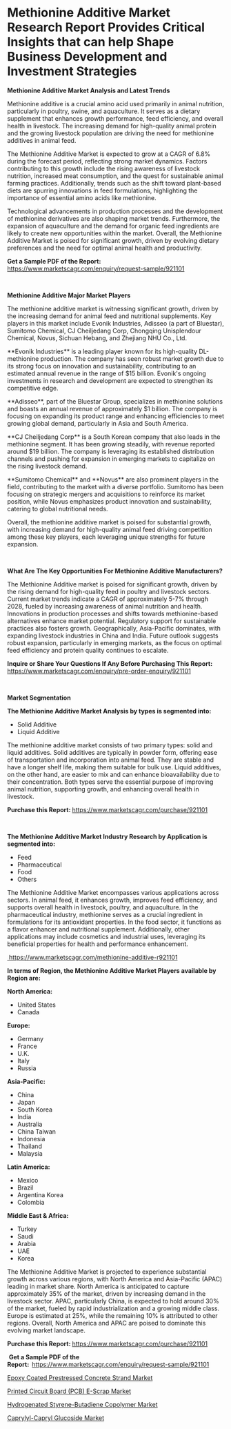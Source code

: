<p><h1>Methionine Additive Market Research Report Provides Critical Insights that can help Shape Business Development and Investment Strategies</h1></p><p><strong>Methionine Additive Market Analysis and Latest Trends</strong></p>
<p><p>Methionine additive is a crucial amino acid used primarily in animal nutrition, particularly in poultry, swine, and aquaculture. It serves as a dietary supplement that enhances growth performance, feed efficiency, and overall health in livestock. The increasing demand for high-quality animal protein and the growing livestock population are driving the need for methionine additives in animal feed.</p><p>The Methionine Additive Market is expected to grow at a CAGR of 6.8% during the forecast period, reflecting strong market dynamics. Factors contributing to this growth include the rising awareness of livestock nutrition, increased meat consumption, and the quest for sustainable animal farming practices. Additionally, trends such as the shift toward plant-based diets are spurring innovations in feed formulations, highlighting the importance of essential amino acids like methionine.</p><p>Technological advancements in production processes and the development of methionine derivatives are also shaping market trends. Furthermore, the expansion of aquaculture and the demand for organic feed ingredients are likely to create new opportunities within the market. Overall, the Methionine Additive Market is poised for significant growth, driven by evolving dietary preferences and the need for optimal animal health and productivity.</p></p>
<p><strong>Get a Sample PDF of the Report:&nbsp;</strong> <a href="https://www.marketscagr.com/enquiry/request-sample/921101?utm_campaign=2198&utm_medium=2&utm_source=Github&utm_content=ia&utm_term=02042025&utm_id=methionine-additive">https://www.marketscagr.com/enquiry/request-sample/921101</a></p>
<p>&nbsp;</p>
<p><strong>Methionine Additive Major Market Players</strong></p>
<p><p>The methionine additive market is witnessing significant growth, driven by the increasing demand for animal feed and nutritional supplements. Key players in this market include Evonik Industries, Adisseo (a part of Bluestar), Sumitomo Chemical, CJ Cheiljedang Corp, Chongqing Unisplendour Chemical, Novus, Sichuan Hebang, and Zhejiang NHU Co., Ltd.</p><p>**Evonik Industries** is a leading player known for its high-quality DL-methionine production. The company has seen robust market growth due to its strong focus on innovation and sustainability, contributing to an estimated annual revenue in the range of $15 billion. Evonik's ongoing investments in research and development are expected to strengthen its competitive edge.</p><p>**Adisseo**, part of the Bluestar Group, specializes in methionine solutions and boasts an annual revenue of approximately $1 billion. The company is focusing on expanding its product range and enhancing efficiencies to meet growing global demand, particularly in Asia and South America.</p><p>**CJ Cheiljedang Corp** is a South Korean company that also leads in the methionine segment. It has been growing steadily, with revenue reported around $19 billion. The company is leveraging its established distribution channels and pushing for expansion in emerging markets to capitalize on the rising livestock demand.</p><p>**Sumitomo Chemical** and **Novus** are also prominent players in the field, contributing to the market with a diverse portfolio. Sumitomo has been focusing on strategic mergers and acquisitions to reinforce its market position, while Novus emphasizes product innovation and sustainability, catering to global nutritional needs.</p><p>Overall, the methionine additive market is poised for substantial growth, with increasing demand for high-quality animal feed driving competition among these key players, each leveraging unique strengths for future expansion.</p></p>
<p>&nbsp;</p>
<p><strong>What Are The Key Opportunities For Methionine Additive Manufacturers?</strong></p>
<p><p>The Methionine Additive market is poised for significant growth, driven by the rising demand for high-quality feed in poultry and livestock sectors. Current market trends indicate a CAGR of approximately 5-7% through 2028, fueled by increasing awareness of animal nutrition and health. Innovations in production processes and shifts towards methionine-based alternatives enhance market potential. Regulatory support for sustainable practices also fosters growth. Geographically, Asia-Pacific dominates, with expanding livestock industries in China and India. Future outlook suggests robust expansion, particularly in emerging markets, as the focus on optimal feed efficiency and protein quality continues to escalate.</p></p>
<p><strong>Inquire or Share Your Questions If Any Before Purchasing This Report:</strong> <a href="https://www.marketscagr.com/enquiry/pre-order-enquiry/921101?utm_campaign=2198&utm_medium=2&utm_source=Github&utm_content=ia&utm_term=02042025&utm_id=methionine-additive">https://www.marketscagr.com/enquiry/pre-order-enquiry/921101</a></p>
<p>&nbsp;</p>
<p><strong>Market Segmentation</strong></p>
<p><strong>The Methionine Additive Market Analysis by types is segmented into:</strong></p>
<p><ul><li>Solid Additive</li><li>Liquid Additive</li></ul></p>
<p><p>The methionine additive market consists of two primary types: solid and liquid additives. Solid additives are typically in powder form, offering ease of transportation and incorporation into animal feed. They are stable and have a longer shelf life, making them suitable for bulk use. Liquid additives, on the other hand, are easier to mix and can enhance bioavailability due to their concentration. Both types serve the essential purpose of improving animal nutrition, supporting growth, and enhancing overall health in livestock.</p></p>
<p><strong>Purchase this Report:&nbsp;</strong><a href="https://www.marketscagr.com/purchase/921101?utm_campaign=2198&utm_medium=2&utm_source=Github&utm_content=ia&utm_term=02042025&utm_id=methionine-additive">https://www.marketscagr.com/purchase/921101</a></p>
<p>&nbsp;</p>
<p><strong>The Methionine Additive Market Industry Research by Application is segmented into:</strong></p>
<p><ul><li>Feed</li><li>Pharmaceutical</li><li>Food</li><li>Others</li></ul></p>
<p><p>The Methionine Additive Market encompasses various applications across sectors. In animal feed, it enhances growth, improves feed efficiency, and supports overall health in livestock, poultry, and aquaculture. In the pharmaceutical industry, methionine serves as a crucial ingredient in formulations for its antioxidant properties. In the food sector, it functions as a flavor enhancer and nutritional supplement. Additionally, other applications may include cosmetics and industrial uses, leveraging its beneficial properties for health and performance enhancement.</p></p>
<p><a href="https://www.marketscagr.com/methionine-additive-r921101?utm_campaign=2198&utm_medium=2&utm_source=Github&utm_content=ia&utm_term=02042025&utm_id=methionine-additive">&nbsp;https://www.marketscagr.com/methionine-additive-r921101</a></p>
<p><strong>In terms of Region, the Methionine Additive Market Players available by Region are:</strong></p>
<p>
    <p> <strong> North America: </strong>
        <ul>
            <li>United States</li>
            <li>Canada</li>
        </ul>
        </p> 
    <p> <strong> Europe: </strong>
        <ul>
            <li>Germany</li>
            <li>France</li>
            <li>U.K.</li>
            <li>Italy</li>
            <li>Russia</li>
        </ul>
        </p> 
    <p> <strong> Asia-Pacific: </strong>
        <ul>
            <li>China</li>
            <li>Japan</li>
            <li>South Korea</li>
            <li>India</li>
            <li>Australia</li>
            <li>China Taiwan</li>
            <li>Indonesia</li>
            <li>Thailand</li>
            <li>Malaysia</li>
        </ul>
        </p> 
    <p> <strong> Latin America: </strong>
        <ul>
            <li>Mexico</li>
            <li>Brazil</li>
            <li>Argentina Korea</li>
            <li>Colombia</li>
        </ul>
        </p> 
    <p> <strong> Middle East & Africa: </strong>
        <ul>
            <li>Turkey</li>
            <li>Saudi</li>
            <li>Arabia</li>
            <li>UAE</li>
            <li>Korea</li>
        </ul>
    </p>
    </p>
<p><p>The Methionine Additive Market is projected to experience substantial growth across various regions, with North America and Asia-Pacific (APAC) leading in market share. North America is anticipated to capture approximately 35% of the market, driven by increasing demand in the livestock sector. APAC, particularly China, is expected to hold around 30% of the market, fueled by rapid industrialization and a growing middle class. Europe is estimated at 25%, while the remaining 10% is attributed to other regions. Overall, North America and APAC are poised to dominate this evolving market landscape.</p></p>
<p><strong>Purchase this Report: </strong><a href="https://www.marketscagr.com/purchase/921101?utm_campaign=2198&utm_medium=2&utm_source=Github&utm_content=ia&utm_term=02042025&utm_id=methionine-additive">https://www.marketscagr.com/purchase/921101</a></p>
<p>&nbsp;<strong>Get a Sample PDF of the Report:&nbsp;&nbsp;</strong><a href="https://www.marketscagr.com/enquiry/request-sample/921101?utm_campaign=2198&utm_medium=2&utm_source=Github&utm_content=ia&utm_term=02042025&utm_id=methionine-additive">https://www.marketscagr.com/enquiry/request-sample/921101</a></p>
<p><strong></strong></p>
<p><p><a href="https://github.com/santosh758595/Market-Research-Report-List-7/blob/main/epoxy-coated-prestressed-concrete-strand-market.md?utm_campaign=2198&utm_medium=2&utm_source=Github&utm_content=ia&utm_term=02042025&utm_id=methionine-additive">Epoxy Coated Prestressed Concrete Strand Market</a></p><p><a href="https://github.com/baraohinze3x/Market-Research-Report-List-1/blob/main/printed-circuit-board-pcb-e-scrap-market.md?utm_campaign=2198&utm_medium=2&utm_source=Github&utm_content=ia&utm_term=02042025&utm_id=methionine-additive">Printed Circuit Board (PCB) E-Scrap Market</a></p><p><a href="https://github.com/careymartta6/Market-Research-Report-List-1/blob/main/hydrogenated-styrene-butadiene-copolymer-market.md?utm_campaign=2198&utm_medium=2&utm_source=Github&utm_content=ia&utm_term=02042025&utm_id=methionine-additive">Hydrogenated Styrene-Butadiene Copolymer Market</a></p><p><a href="https://github.com/casalalimo40/Market-Research-Report-List-1/blob/main/caprylyl-capryl-glucoside-market.md?utm_campaign=2198&utm_medium=2&utm_source=Github&utm_content=ia&utm_term=02042025&utm_id=methionine-additive">Caprylyl-Capryl Glucoside Market</a></p></p>